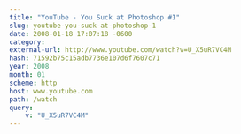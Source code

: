 ```yaml
---
title: "YouTube - You Suck at Photoshop #1"
slug: youtube-you-suck-at-photoshop-1
date: 2008-01-18 17:07:18 -0600
category: 
external-url: http://www.youtube.com/watch?v=U_X5uR7VC4M
hash: 71592b75c15adb7736e107d6f7607c71
year: 2008
month: 01
scheme: http
host: www.youtube.com
path: /watch
query:
    v: "U_X5uR7VC4M"
---
```



